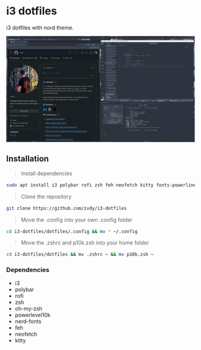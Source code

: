 # i3 dotfiles

i3 dotfiles with nord theme. 

![Screenshot](/images/screenshot.png)

## Installation

> Install dependencies

```bash
sudo apt install i3 polybar rofi zsh feh neofetch kitty fonts-powerline oh-my-zsh

```

> Clone the repository
    
```bash
git clone https://github.com/zvdy/i3-dotfiles
```

> Move the .config into your own .config folder

```bash
cd i3-dotfiles/dotfiles/.config && mv * ~/.config
``` 

> Move the .zshrc and p10k.zsh into your home folder

```bash
cd i3-dotfiles/dotfiles && mv .zshrc ~ && mv p10k.zsh ~
```

### Dependencies

- i3
- polybar
- rofi
- zsh
- oh-my-zsh
- powerlevel10k
- nerd-fonts
- feh
- neofetch
- kitty




